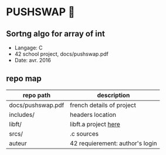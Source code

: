 # PUSHSWAP :ant:
## Sortng algo for array of int
- Langage: C
- 42 school project, docs/pushswap.pdf
- Date: avr. 2016

## repo map
| repo path | description |
| ------------- | ------------- |
| docs/pushswap.pdf	 | french details of project	 |
| includes/			 | headers location						 |
| libft/				 | libft.a project <a href="https://github.com/nesthub/c_libft" target="_blank">here</a>	 |
| srcs/				 | .c sources							 |
| auteur				 | 42 requierement: author's login	 |
